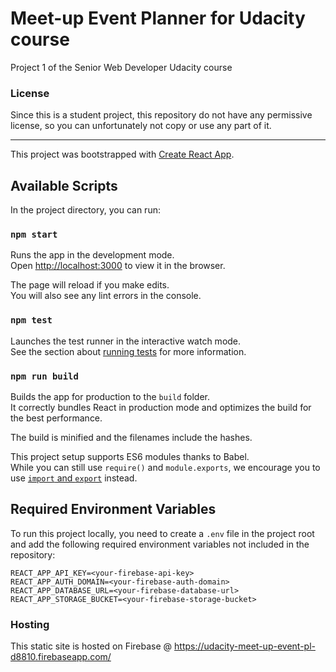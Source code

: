 # Meet-up Event Planner for Udacity course

Project 1 of the Senior Web Developer Udacity course

### License
Since this is a student project, this repository do not have any permissive license, so you can unfortunately not copy or use any part of it.

------------------------------------------------------------------------

This project was bootstrapped with [Create React App](https://github.com/facebookincubator/create-react-app).

## Available Scripts

In the project directory, you can run:

### `npm start`

Runs the app in the development mode.<br>
Open [http://localhost:3000](http://localhost:3000) to view it in the browser.

The page will reload if you make edits.<br>
You will also see any lint errors in the console.

### `npm test`

Launches the test runner in the interactive watch mode.  
See the section about [running tests](#running-tests) for more information.

### `npm run build`

Builds the app for production to the `build` folder.<br>
It correctly bundles React in production mode and optimizes the build for the best performance.

The build is minified and the filenames include the hashes.<br>

This project setup supports ES6 modules thanks to Babel.  
While you can still use `require()` and `module.exports`, we encourage you to use [`import` and `export`](http://exploringjs.com/es6/ch_modules.html) instead.

## Required Environment Variables

To run this project locally, you need to create a `.env` file in the project root and add the following required environment variables not included in the repository:

```
REACT_APP_API_KEY=<your-firebase-api-key>
REACT_APP_AUTH_DOMAIN=<your-firebase-auth-domain>
REACT_APP_DATABASE_URL=<your-firebase-database-url>
REACT_APP_STORAGE_BUCKET=<your-firebase-storage-bucket>
```

### Hosting

This static site is hosted on Firebase @ https://udacity-meet-up-event-pl-d8810.firebaseapp.com/
